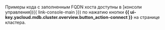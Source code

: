 Примеры кода с заполненным FQDN хоста доступны в [консоли управления]({{ link-console-main }}) по нажатию кнопки **{{ ui-key.yacloud.mdb.cluster.overview.button_action-connect }}** на странице кластера.
